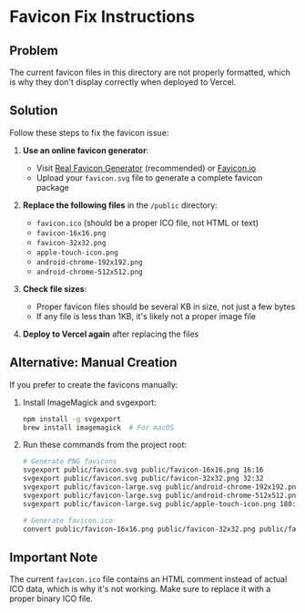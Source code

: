 # Favicon Fix Instructions

## Problem
The current favicon files in this directory are not properly formatted, which is why they don't display correctly when deployed to Vercel.

## Solution
Follow these steps to fix the favicon issue:

1. **Use an online favicon generator**:
   - Visit [Real Favicon Generator](https://realfavicongenerator.net/) (recommended) or [Favicon.io](https://favicon.io/favicon-converter/)
   - Upload your `favicon.svg` file to generate a complete favicon package

2. **Replace the following files** in the `/public` directory:
   - `favicon.ico` (should be a proper ICO file, not HTML or text)
   - `favicon-16x16.png`
   - `favicon-32x32.png`
   - `apple-touch-icon.png`
   - `android-chrome-192x192.png`
   - `android-chrome-512x512.png`

3. **Check file sizes**:
   - Proper favicon files should be several KB in size, not just a few bytes
   - If any file is less than 1KB, it's likely not a proper image file

4. **Deploy to Vercel again** after replacing the files

## Alternative: Manual Creation
If you prefer to create the favicons manually:

1. Install ImageMagick and svgexport:
   ```bash
   npm install -g svgexport
   brew install imagemagick  # For macOS
   ```

2. Run these commands from the project root:
   ```bash
   # Generate PNG favicons
   svgexport public/favicon.svg public/favicon-16x16.png 16:16
   svgexport public/favicon.svg public/favicon-32x32.png 32:32
   svgexport public/favicon-large.svg public/android-chrome-192x192.png 192:192
   svgexport public/favicon-large.svg public/android-chrome-512x512.png 512:512
   svgexport public/favicon-large.svg public/apple-touch-icon.png 180:180
   
   # Generate favicon.ico
   convert public/favicon-16x16.png public/favicon-32x32.png public/favicon.ico
   ```

## Important Note
The current `favicon.ico` file contains an HTML comment instead of actual ICO data, which is why it's not working. Make sure to replace it with a proper binary ICO file. 